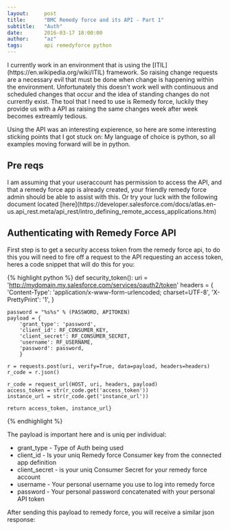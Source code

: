 ```yaml
---
layout:     post
title:      "BMC Remedy force and its API - Part 1"
subtitle:   "Auth"
date:       2016-03-17 18:00:00
author:     "az"
tags:       api remedyforce python
---
```

<p>
I currently work in an environment that is using the [ITIL](https://en.wikipedia.org/wiki/ITIL) framework. So raising change requests are a necessary evil that must be done when change is happening within the environment.  Unfortunately this doesn't work well with continuous and scheduled changes that occur and the idea of standing changes do not currently exist. The tool that I need to use is Remedy force, luckily they provide us with a API as raising the same changes week after week becomes extreamly tedious.
</p>

<p>
Using the API was an interesting expierence, so here are some interesting sticking points that I got stuck on:
My language of choice is python, so all examples moving forward will be in python.
</p>

<p>
<h2> Pre reqs </h2>
I am assuming that your useraccount has permission to access the API, and that a remedy force app is already created, your friendly remedy force admin should be able to assist with this. Or try your luck with the following document located [here](https://developer.salesforce.com/docs/atlas.en-us.api_rest.meta/api_rest/intro_defining_remote_access_applications.htm)
</p>

<p>
<h2>Authenticating with Remedy Force API</h2>
First step is to get a security access token from the remedy force api, to do this you will need to fire off a request to the API requesting an access token, heres a code snippet that will do this for you:
</p>

{% highlight python %}
def security_token():
    uri = 'http://mydomain.my.salesforce.com/services/oauth2/token'
    headers = {
        'Content-Type': 'application/x-www-form-urlencoded; charset=UTF-8',
        'X-PrettyPrint': '1',
    }

    password = "%s%s" % (PASSWORD, APITOKEN)
    payload = {
        'grant_type': 'password',
        'client_id': RF_CONSUMER_KEY,
        'client_secret': RF_CONSUMER_SECRET,
        'username': RF_USERNAME,
        'password': password,
        }

    r = requests.post(uri, verify=True, data=payload, headers=headers)
    r_code = r.json()

    r_code = request_url(HOST, uri, headers, payload)
    access_token = str(r_code.get('access_token'))
    instance_url = str(r_code.get('instance_url'))

    return access_token, instance_url}
{% endhighlight %}
<p>
The payload is important here and is uniq per individual:
<ul>
<li>grant_type - Type of Auth being used</li>
<li>client_id - Is your uniq Remedy force Consumer key from the connected app definition</li>
<li>client_secret - is your uniq Consumer Secret for your remedy force account</li>
<li>username - Your personal username you use to log into remedy force</li>
<li>password - Your personal password concatenated with your personal API token</li>
</ul>

After sending this payload to remedy force, you will receive a similar json response:
</p>
